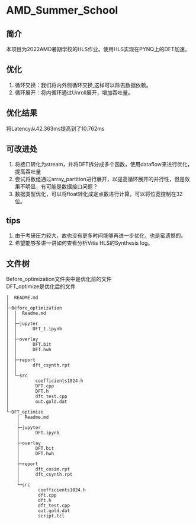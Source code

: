 # AMD_Summer_School
## 简介
本项目为2022AMD暑期学校的HLS作业。使用HLS实现在PYNQ上的DFT加速。
## 优化
1. 循环交换：我们将内外侧循环交换,这样可以除去数据依赖。
2. 循环展开：将内循环通过Unroll展开，增加吞吐量。
## 优化结果
将Latency从42.363ms提高到了10.762ms
## 可改进处
1. 将接口转化为stream，并将DFT拆分成多个函数，使用dataflow来进行优化，提高吞吐量
2. 尝试将数组通过array_partition进行展开，以提高循环展开的并行性，但是效果不明显，有可能是数据接口问题？
3. 数据类型优化，可以将float转化成定点数进行计算，可以将位宽控制在32位。
## tips
1. 由于考研压力较大，故也没有更多时间能够再进一步优化，也是蛮遗憾的。
2. 希望能够多讲一讲如何查看分析Vitis HLS的Synthesis log。
## 文件树
Before_optimization文件夹中是优化前的文件  
DFT_optimize是优化后的文件  
```
│  README.md  
│    
├─Before_optimization  
│  │  Readme.md  
│  │    
│  ├─jupyter  
│  │      DFT_1.ipynb  
│  │        
│  ├─overlay  
│  │      DFT.bit  
│  │      DFT.hwh  
│  │        
│  ├─report  
│  │      dft_csynth.rpt  
│  │        
│  └─src  
│          coefficients1024.h  
│          DFT.cpp  
│          DFT.h  
│          dft_test.cpp  
│          out.gold.dat  
│            
└─DFT_optimize  
    │  Readme.md  
    │    
    ├─jupyter  
    │      DFT.ipynb  
    │      
    ├─overlay  
    │      DFT.bit  
    │      DFT.hwh  
    │        
    ├─report  
    │      dft_cosim.rpt  
    │      dft_csynth.rpt  
    │        
    └─src  
            coefficients1024.h  
            dft.cpp  
            dft.h  
            dft_test.cpp  
            out.gold.dat  
            script.tcl  
```
